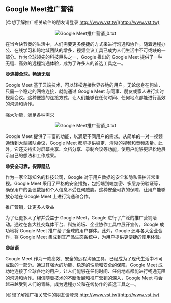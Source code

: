 ## **Google Meet推广营销**

[😍想了解推广相关软件的朋友请登录 http://www.vst.tw](http://www.vst.tw)

 <center><img src="https://vst.tw/MP4/tuiguang/png/5.png" alt="Google Meet推广营销_0.txt"></center>

在当今快节奏的生活中，人们需要更多便捷的方式来进行沟通和协作。随着远程办公、在线学习和跨地域团队的增多，视频会议工具已成为人们生活中不可或缺的一部分。作为全球领先的科技巨头之一，Google 推出的 Google Meet 提供了一种无缝、高效的远程沟通体验，成为了许多人的首选工具之一。

**😄连接全球，畅通无阻**

Google Meet 基于云端技术，可以轻松连接世界各地的用户。无论您身在何处，只需一个稳定的网络连接，就能通过 Google Meet 与同事、朋友或家人进行实时视频会议。这种便捷的连接方式，让人们能够在任何时间、任何地点都能进行高效的沟通和协作。

强大功能，满足各种需求

 <center><img src="https://vst.tw/MP4/tuiguang/png/8.png" alt="Google Meet推广营销_0.txt"></center>

Google Meet 提供了丰富的功能，以满足不同用户的需求。从简单的一对一视频通话到大型团队会议，Google Meet 都能提供稳定、清晰的视频和音频质量。此外，它还支持实时屏幕共享、文档分享、录制会议等功能，使用户能够更轻松地展示自己的想法和工作成果。

**😄安全可靠，保障隐私**

作为一家全球知名的科技公司，Google 对于用户数据的安全和隐私保护非常重视。Google Meet 采用了严格的安全措施，包括端到端加密、多层身份验证等，确保用户的会议数据和个人信息不受任何威胁。这种安全可靠的保障，让用户能够放心地在 Google Meet 上进行沟通和合作。

推广营销，让更多人受益

为了让更多人了解并受益于 Google Meet，Google 进行了广泛的推广营销活动。通过在各大社交媒体平台、科技论坛、企业协作工具中展开宣传，Google 成功地将 Google Meet 推广给了全球的用户群体。此外，Google 还与各大企业合作，将 Google Meet 集成到其产品生态系统中，为用户提供更便捷的使用体验。

**😄结语**

Google Meet 作为一款高效、安全的远程沟通工具，已经成为了现代生活中不可或缺的一部分。通过其强大的功能、稳定的性能和安全的保障，Google Meet 成功地连接了全球各地的用户，让人们能够在任何时间、任何地点都能进行畅通无阻的沟通和协作。相信随着技术的不断发展和推广营销的深入，Google Meet 将会越来越受到人们的青睐，成为远程办公和在线协作的首选工具之一。

[😍想了解推广相关软件的朋友请登录 http://www.vst.tw](http://www.vst.tw)



